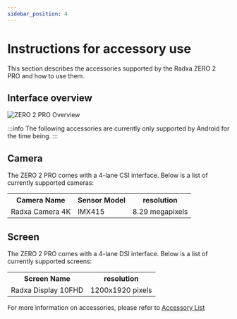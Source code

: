 ```yaml
---
sidebar_position: 4
---
```


# Instructions for accessory use

This section describes the accessories supported by the Radxa ZERO 2 PRO and how to use them.

## Interface overview

![ZERO 2 PRO Overview](/img/zero/zero2pro/zero2pro-mark.webp)

:::info
The following accessories are currently only supported by Android for the time being.
:::

## Camera

The ZERO 2 PRO comes with a 4-lane CSI interface. Below is a list of currently supported cameras:

<table>
  <tr>
    <th>Camera Name</th>
    <th>Sensor Model</th>
    <th>resolution</th>
  </tr>
  <tr>
    <td>Radxa Camera 4K</td>
    <td>IMX415</td>
    <td>8.29 megapixels</td>
  </tr>
</table>

## Screen

The ZERO 2 PRO comes with a 4-lane DSI interface. Below is a list of currently supported screens:

<table>
  <tr>
    <th>Screen Name</th>
    <th>resolution</th>
  </tr>
  <tr>
    <td>Radxa Display 10FHD</td>
    <td>1200x1920 pixels </td>
  </tr>
</table>

For more information on accessories, please refer to [Accessory List](../accessories)
